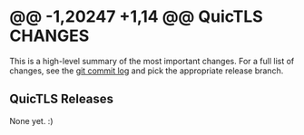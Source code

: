 @@ -1,20247 +1,14 @@
QuicTLS CHANGES
===============
 
This is a high-level summary of the most important changes.
For a full list of changes, see the [git commit log][log] and
pick the appropriate release branch.
 
  [log]: https://github.com/quictls/quictls/commits/
 
QuicTLS Releases
----------------
 
None yet. :)

